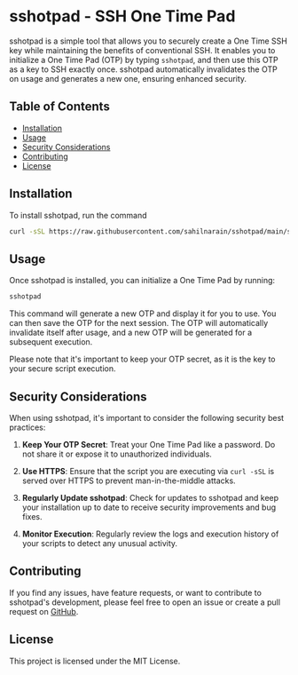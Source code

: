 # sshotpad - SSH One Time Pad

sshotpad is a simple tool that allows you to securely create a One Time SSH key while maintaining the benefits of conventional SSH. It enables you to initialize a One Time Pad (OTP) by typing `sshotpad`, and then use this OTP as a key to SSH exactly once. sshotpad automatically invalidates the OTP on usage and generates a new one, ensuring enhanced security.

## Table of Contents

- [Installation](#installation)
- [Usage](#usage)
- [Security Considerations](#security-considerations)
- [Contributing](#contributing)
- [License](#license)

## Installation

To install sshotpad, run the command

```bash
curl -sSL https://raw.githubusercontent.com/sahilnarain/sshotpad/main/setup.sh | bash
```

## Usage

Once sshotpad is installed, you can initialize a One Time Pad by running:

```bash
sshotpad
```

This command will generate a new OTP and display it for you to use. You can then save the OTP for the next session. The OTP will automatically invalidate itself after usage, and a new OTP will be generated for a subsequent execution.

Please note that it's important to keep your OTP secret, as it is the key to your secure script execution.

## Security Considerations

When using sshotpad, it's important to consider the following security best practices:

1.  **Keep Your OTP Secret**: Treat your One Time Pad like a password. Do not share it or expose it to unauthorized individuals.

2.  **Use HTTPS**: Ensure that the script you are executing via `curl -sSL` is served over HTTPS to prevent man-in-the-middle attacks.

3.  **Regularly Update sshotpad**: Check for updates to sshotpad and keep your installation up to date to receive security improvements and bug fixes.

4.  **Monitor Execution**: Regularly review the logs and execution history of your scripts to detect any unusual activity.

## Contributing

If you find any issues, have feature requests, or want to contribute to sshotpad's development, please feel free to open an issue or create a pull request on [GitHub](https://github.com/sahilnarain/sshotpad).

## License

This project is licensed under the MIT License.
